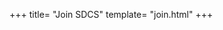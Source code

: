 +++
title= "Join SDCS"
template= "join.html"
+++

<!--
The source for this page is entirely in `templates/join.html`.
You can change the redirect by adjusting `extra.googleform` in `config.toml`
-->
